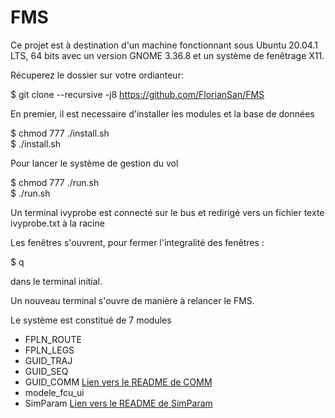 # FMS

Ce projet est à destination d'un machine fonctionnant sous Ubuntu 20.04.1 LTS, 64 bits avec un version GNOME 3.36.8 et un système de fenêtrage X11.

Récuperez le dossier sur votre ordianteur:

$ git clone --recursive -j8 https://github.com/FlorianSan/FMS

En premier, il est necessaire d'installer les modules et la base de données 

$ chmod 777 ./install.sh<br/>
$ ./install.sh

Pour lancer le système de gestion du vol

$ chmod 777 ./run.sh<br/>
$ ./run.sh

Un terminal ivyprobe est connecté sur le bus et redirigé vers un fichier texte ivyprobe.txt à la racine 

Les fenêtres s'ouvrent, pour fermer l'integralité des fenêtres : 

$ q

dans le terminal initial.

Un nouveau terminal s'ouvre de manière à relancer le FMS.


Le système est constitué de 7 modules

- FPLN_ROUTE
- FPLN_LEGS
- GUID_TRAJ
- GUID_SEQ
- GUID_COMM [Lien vers le README de COMM](https://github.com/FlorianSan/GuidCommFms/blob/master/README)<br/>
- modele_fcu_ui
- SimParam [Lien vers le README de SimParam](https://github.com/FlorianSan/SimParam/blob/main/README.md)<br/>
